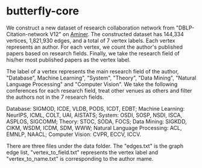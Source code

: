 # butterfly-core
We construct a new dataset of research collaboration network from "DBLP-Citation-network V12" on [Aminer](https://www.aminer.cn/citation). The constructed dataset has 144,334 vertices, 1,821,930 edges, and a total of 7 vertex labels. Each vertex represents an author. For each vertex, we count the author's published papers based on research fields. Finally, we take the research field of his/her most published papers as the vertex label.

The label of a vertex represents the main research field of the author, "Database", Machine Learning", "System", "Theory", "Data Mining", "Natural Language Processing" and "Computer Vision". We take the following conferences for each research field, treat other venues as others and filter the authors not in the 7 research fields.
 
Database: SIGMOD, ICDE, VLDB, PODS, ICDT, EDBT; Machine Learning: NeurIPS, ICML, COLT, UAI, AISTATS; System: OSDI, SOSP, NSDI, ISCA, ASPLOS, SIGCOMM; Theory: STOC, SODA, FOCS; Data Mining: SIGKDD, CIKM, WSDM, ICDM, SDM, WWW; Natural Language Processing: ACL, EMNLP, NAACL; Computer Vision: CVPR, ECCV, ICCV.

There are three files under the data folder. The "edges.txt" is the graph edge list, "vertex_to_field.txt" represents the vertex label and "vertex_to_name.txt" is corresponding to the author mame.
